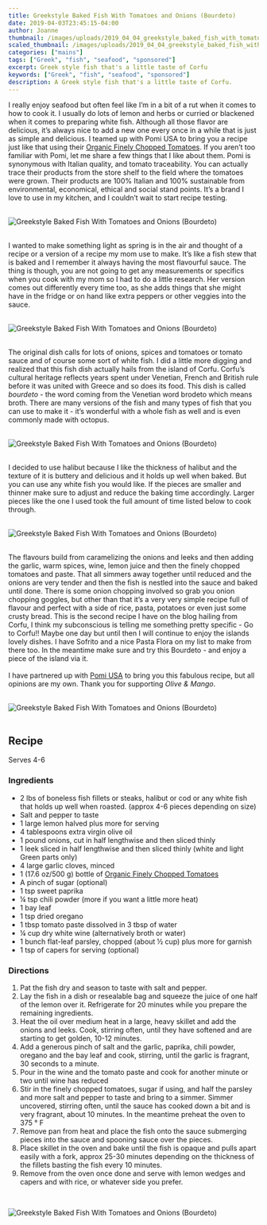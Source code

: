 ```yaml
---
title: Greekstyle Baked Fish With Tomatoes and Onions (Bourdeto)
date: 2019-04-03T23:45:15-04:00
author: Joanne
thumbnail: /images/uploads/2019_04_04_greekstyle_baked_fish_with_tomatoes_and_onions_1.jpg
scaled_thumbnail: /images/uploads/2019_04_04_greekstyle_baked_fish_with_tomatoes_and_onions_0.jpg
categories: ["mains"]
tags: ["Greek", "fish", "seafood", "sponsored"]
excerpt: Greek style fish that's a little taste of Corfu
keywords: ["Greek", "fish", "seafood", "sponsored"]
description: A Greek style fish that's a little taste of Corfu.
---
```


I really enjoy seafood but often feel like I’m in a bit of a rut when it comes to how to cook it. I usually do lots of lemon and herbs or curried or blackened when it comes to preparing white fish. Although all those flavor are delicious, it’s always nice to add a new one every once in a while that is just as simple and delicious. I teamed up with Pomi USA to bring you a recipe just like that using their <span class="highlight"><a rel="nofollow" href="https://www.pomi.us.com/en-us/products/organic-line/organic-strained-tomatoes-bottle/17-6-oz/">Organic Finely Chopped Tomatoes</a></span>. If you aren’t too familiar with Pomi, let me share a few things that I like about them. Pomi is synonymous with Italian quality, and tomato traceability. You can actually trace their products from the store shelf to the field where the tomatoes were grown. Their products are 100% Italian and 100% sustainable from environmental, economical, ethical and social stand points. It’s a brand I love to use in my kitchen, and I couldn’t wait to start recipe testing.
</br>
</br>

![Greekstyle Baked Fish With Tomatoes and Onions (Bourdeto)](/images/uploads/2019_04_04_greekstyle_baked_fish_with_tomatoes_and_onions_2.jpg)
</br>
</br>

I wanted to make something light as spring is in the air and thought of a recipe or a version of a recipe my mom use to make. It’s like a fish stew that is baked and I remember it always having the most flavourful sauce. The thing is though, you are not going to get any measurements or specifics when you cook with my mom so I had to do a little research. Her version comes out differently every time too, as she adds things that she might have in the fridge or on hand like extra peppers or other veggies into the sauce.
</br>
</br>

![Greekstyle Baked Fish With Tomatoes and Onions (Bourdeto)](/images/uploads/2019_04_04_greekstyle_baked_fish_with_tomatoes_and_onions_3.jpg)
</br>
</br>

The original dish calls for lots of onions, spices and tomatoes or tomato sauce and of course some sort of white fish. I did a little more digging and realized that this fish dish actually hails from the island of Corfu. Corfu’s cultural heritage reflects years spent under Venetian, French and British rule before it was united with Greece and so does its food. This dish is called _bourdeto_ - the word coming from the Venetian word brodeto which means broth. There are many versions of the fish and many types of fish that you can use to make it - it’s wonderful with a whole fish as well and is even commonly made with octopus.
</br>
</br>

![Greekstyle Baked Fish With Tomatoes and Onions (Bourdeto)](/images/uploads/2019_04_04_greekstyle_baked_fish_with_tomatoes_and_onions_4.jpg)
</br>
</br>

I decided to use halibut because I like the thickness of halibut and the texture of it is buttery and delicious and it holds up well when baked. But you can use any white fish you would like.  If the pieces are smaller and thinner make sure to adjust and reduce the baking time accordingly. Larger pieces like the one I used took the full amount of time listed below to cook through.
</br>
</br>

![Greekstyle Baked Fish With Tomatoes and Onions (Bourdeto)](/images/uploads/2019_04_04_greekstyle_baked_fish_with_tomatoes_and_onions_5.jpg)
</br>
</br> 

The flavours build from caramelizing the onions and leeks and then adding the garlic, warm spices, wine, lemon juice and then the finely chopped tomatoes and paste. That all simmers away together until reduced and the onions are very tender and then the fish is nestled into the sauce and baked until done. There is some onion chopping involved so grab you onion chopping goggles, but other than that it’s a very very simple recipe full of flavour and perfect with a side of rice, pasta, potatoes or even just some crusty bread. This is the second recipe I have on the blog hailing from Corfu, I think my subconscious is telling me something pretty specific - Go to Corfu!! Maybe one day but until then I will continue to enjoy the islands lovely dishes. I have Sofrito and a nice Pasta Flora on my list to make from there too.  In the meantime make sure and try this Bourdeto - and enjoy a piece of the island via it.
</br>
</br>
I have partnered up with <span class="highlight"><a rel="nofollow" href="https://www.pomi.us.com/en-us/recipes/?utm_source=Influencer%20Foodblogger&utm_medium=Blog&utm_campaign=2019%20Influencers">Pomi USA</a></span> to bring you this fabulous recipe, but all opinions are my own. Thank you for supporting _Olive & Mango_.
</br>
</br>

![Greekstyle Baked Fish With Tomatoes and Onions (Bourdeto)](/images/uploads/2019_04_04_greekstyle_baked_fish_with_tomatoes_and_onions_6.jpg)
</br>
</br>

## Recipe
Serves 4-6
</br>

### Ingredients 

* <span itemprop="ingredients"> 2 lbs of boneless fish fillets or steaks, halibut or cod or any white fish that holds up well when roasted. (approx 4-6 pieces depending on size)</span>
* <span itemprop="ingredients"> Salt and pepper to taste </span>
* <span itemprop="ingredients"> 1 large lemon halved plus more for serving</span>
* <span itemprop="ingredients"> 4 tablespoons extra virgin olive oil</span>
* <span itemprop="ingredients"> 1 pound onions, cut in half lengthwise and then sliced thinly</span>
* <span itemprop="ingredients"> 1 leek sliced in half lengthwise and then sliced thinly (white and light Green parts only) </span>
* <span itemprop="ingredients"> 4 large garlic cloves, minced </span>
* <span itemprop="ingredients"> 1 (17.6 oz/500 g) bottle of <span class="highlight"><a rel="nofollow" href="https://www.pomi.us.com/en-us/products/organic-line/organic-strained-tomatoes-bottle/17-6-oz/">Organic Finely Chopped Tomatoes</a></span> </span>
* <span itemprop="ingredients"> A pinch of sugar (optional) </span>
* <span itemprop="ingredients"> 1 tsp sweet paprika</span>
* <span itemprop="ingredients"> &frac14; tsp chili powder (more if you want a little more heat) </span>
* <span itemprop="ingredients"> 1 bay leaf </span>
* <span itemprop="ingredients"> 1 tsp dried oregano </span>
* <span itemprop="ingredients"> 1 tbsp tomato paste dissolved in 3 tbsp of water</span>
* <span itemprop="ingredients"> &frac14; cup dry white wine (alternatively broth or water) </span>
* <span itemprop="ingredients"> 1 bunch flat-leaf parsley, chopped (about &frac12; cup) plus more for garnish </span>
* <span itemprop="ingredients"> 1 tsp of capers for serving (optional) </span>

### Directions

1. Pat the fish dry and season to taste with salt and pepper. 
2. Lay the fish in a dish or resealable bag and squeeze the juice of one half of the lemon over it. Refrigerate for 20 minutes while you prepare the remaining ingredients.
3. Heat the oil over medium heat in a large, heavy skillet and add the onions and leeks. Cook, stirring often, until they have softened and are starting to get golden, 10-12 minutes. 
4. Add a generous pinch of salt and the garlic, paprika, chili powder, oregano and the bay leaf and cook, stirring, until the garlic is fragrant, 30 seconds to a minute. 
5. Pour in the wine and the tomato paste and cook for another minute or two until wine has reduced 
6. Stir in the finely chopped tomatoes, sugar if using, and half the parsley and more salt and pepper to taste and bring to a simmer. Simmer uncovered, stirring often, until the sauce has cooked down a bit and is very fragrant, about 10 minutes. In the meantime preheat the oven to 375 &deg; F 
7. Remove pan from heat and place the fish  onto the sauce submerging pieces into the sauce and spooning sauce over the pieces.
8. Place skillet in the oven and bake until the fish is opaque and pulls apart easily with a fork, approx 25-30 minutes depending on the thickness of the fillets basting the fish every 10 minutes. 
9. Remove from the oven once done and serve with lemon wedges and capers and  with rice, or whatever side you prefer. 
  
</br>

![Greekstyle Baked Fish With Tomatoes and Onions (Bourdeto)](/images/uploads/2019_04_04_greekstyle_baked_fish_with_tomatoes_and_onions_7.jpg)
